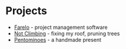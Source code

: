 # Projects

* [Farelo](https://github.com/danja/farelo/blob/main/projects/farelo/index.md) - project management software
* [Not Climbing](https://github.com/danja/farelo/blob/main/projects/not-climbing/index.md) - fixing my roof, pruning trees
* [Pentominoes](https://github.com/danja/farelo/blob/main/projects/pentominoes/index.md) - a handmade present
